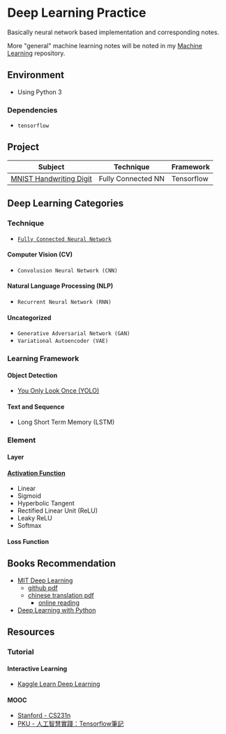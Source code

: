 # Deep Learning Practice

Basically neural network based implementation and corresponding notes.

More "general" machine learning notes will be noted in my [Machine Learning](https://github.com/daviddwlee84/MachineLearningPractice) repository.

## Environment

* Using Python 3

### Dependencies

* `tensorflow`

## Project

Subject|Technique|Framework
-------|---------|---------
[MNIST Handwriting Digit](Project/MNIST)|Fully Connected NN|Tensorflow

## Deep Learning Categories

### Technique

* [`Fully Connected Neural Network`](Notes/Technique/Fully_Connected_Neural_Network.md)

#### Computer Vision (CV)

* `Convolusion Neural Network (CNN)`

#### Natural Language Processing (NLP)

* `Recurrent Neural Network (RNN)`

#### Uncategorized

* `Generative Adversarial Network (GAN)`
* `Variational Autoencoder (VAE)`

### Learning Framework

#### Object Detection

* [You Only Look Once (YOLO)](Notes/LearningFramework/YOLO.md)

#### Text and Sequence

* Long Short Term Memory (LSTM)

### Element

#### Layer

#### [Activation Function](Notes/Element/Activation_Function.md)

* Linear
* Sigmoid
* Hyperbolic Tangent
* Rectified Linear Unit (ReLU)
* Leaky ReLU
* Softmax

#### Loss Function

## Books Recommendation

* [MIT Deep Learning](https://www.deeplearningbook.org/)
    * [github pdf](https://github.com/janishar/mit-deep-learning-book-pdf)
    * [chinese translation pdf](https://github.com/exacity/deeplearningbook-chinese)
        * [online reading](https://exacity.github.io/deeplearningbook-chinese/)
* [Deep Learning with Python](https://www.manning.com/books/deep-learning-with-python)

## Resources

### Tutorial

#### Interactive Learning

* [Kaggle Learn Deep Learning](https://www.kaggle.com/learn/deep-learning)

#### MOOC

* [Stanford - CS231n](http://cs231n.stanford.edu/)
* [PKU - 人工智慧實踐：Tensorflow筆記](https://www.icourse163.org/course/PKU-1002536002)
